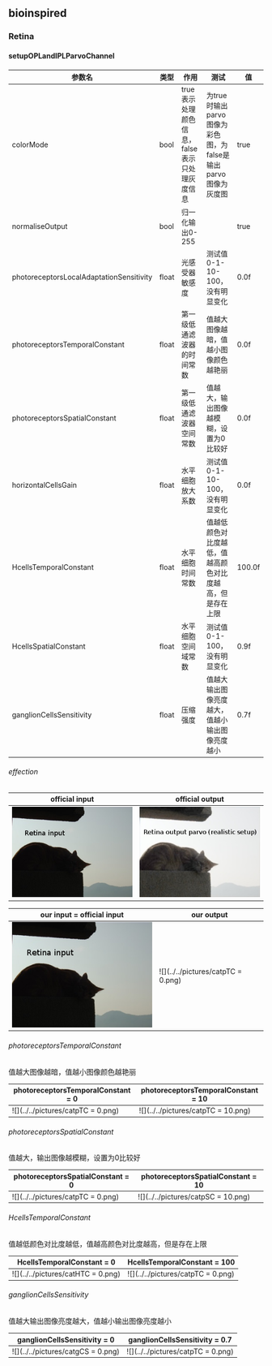 ## bioinspired

### Retina

#### setupOPLandIPLParvoChannel

| 参数名                                   | 类型  | 作用                                          | 测试                                                         | 值     |
| ---------------------------------------- | ----- | --------------------------------------------- | ------------------------------------------------------------ | ------ |
| colorMode                                | bool  | true表示处理颜色信息，false表示只处理灰度信息 | 为true时输出parvo图像为彩色图，为false是输出parvo图像为灰度图 | true   |
| normaliseOutput                          | bool  | 归一化输出0-255                               |                                                              | true   |
| photoreceptorsLocalAdaptationSensitivity | float | 光感受器敏感度                                | 测试值0-1-10-100，没有明显变化                               | 0.0f   |
| photoreceptorsTemporalConstant           | float | 第一级低通滤波器的时间常数                    | 值越大图像越暗，值越小图像颜色越艳丽                         | 0.0f   |
| photoreceptorsSpatialConstant            | float | 第一级低通滤波器空间常数                      | 值越大，输出图像越模糊，设置为0比较好                        | 0.0f   |
| horizontalCellsGain                      | float | 水平细胞放大系数                              | 测试值0-1-10-100，没有明显变化                               | 0.0f   |
| HcellsTemporalConstant                   | float | 水平细胞时间常数                              | 值越低颜色对比度越低，值越高颜色对比度越高，但是存在上限     | 100.0f |
| HcellsSpatialConstant                    | float | 水平细胞空间域常数                            | 测试值0-1-100，没有明显变化                                  | 0.9f   |
| ganglionCellsSensitivity                 | float | 压缩强度                                      | 值越大输出图像亮度越大，值越小输出图像亮度越小               | 0.7f   |

###### effection

| official input                 | official output                         |
| ------------------------------ | --------------------------------------- |
| ![cat](../../pictures/cat.jpg) | ![cat](../../pictures/official-cat.jpg) |

| our input = official input     | our output                         |
| ------------------------------ | ---------------------------------- |
| ![cat](../../pictures/cat.jpg) | ![](../../pictures/catpTC = 0.png) |

###### photoreceptorsTemporalConstant

值越大图像越暗，值越小图像颜色越艳丽

| photoreceptorsTemporalConstant = 0 | photoreceptorsTemporalConstant = 10 |
| ---------------------------------- | ----------------------------------- |
| ![](../../pictures/catpTC = 0.png) | ![](../../pictures/catpTC = 10.png) |

###### photoreceptorsSpatialConstant

值越大，输出图像越模糊，设置为0比较好  

| photoreceptorsSpatialConstant = 0  | photoreceptorsSpatialConstant = 10  |
| ---------------------------------- | ----------------------------------- |
| ![](../../pictures/catpTC = 0.png) | ![](../../pictures/catpSC = 10.png) |

###### HcellsTemporalConstant 

值越低颜色对比度越低，值越高颜色对比度越高，但是存在上限  

| HcellsTemporalConstant = 0         | HcellsTemporalConstant = 100       |
| ---------------------------------- | ---------------------------------- |
| ![](../../pictures/catHTC = 0.png) | ![](../../pictures/catpTC = 0.png) |

###### ganglionCellsSensitivity

值越大输出图像亮度越大，值越小输出图像亮度越小  

| ganglionCellsSensitivity = 0       | ganglionCellsSensitivity = 0.7     |
| ---------------------------------- | ---------------------------------- |
| ![](../../pictures/catgCS = 0.png) | ![](../../pictures/catpTC = 0.png) |
